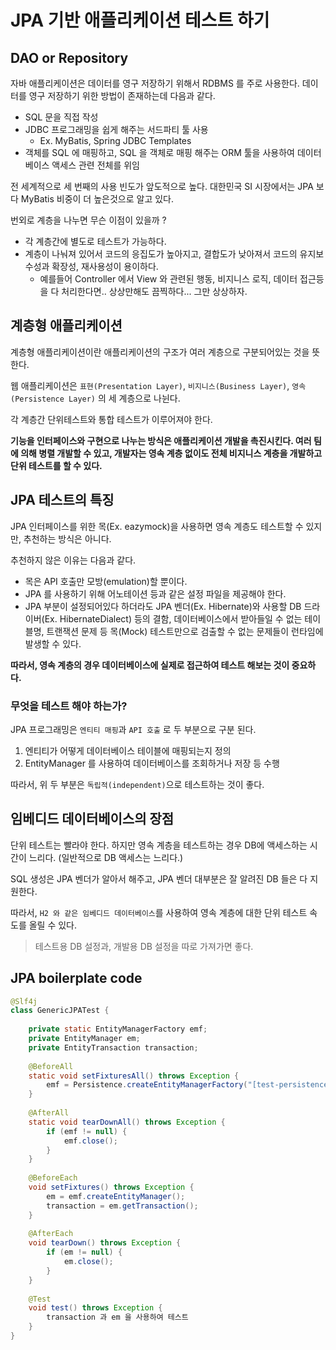 # JPA 기반 애플리케이션 테스트 하기

## DAO or Repository

자바 애플리케이션은 데이터를 영구 저장하기 위해서 RDBMS 를 주로 사용한다. 데이터를 영구 저장하기 위한 방법이 존재하는데 다음과 같다.

- SQL 문을 직접 작성
- JDBC 프로그래밍을 쉽게 해주는 서드파티 툴 사용
  - Ex. MyBatis, Spring JDBC Templates
- 객체를 SQL 에 매핑하고, SQL 을 객체로 매핑 해주는 ORM 툴을 사용하여 데이터베이스 액세스 관련 전체를 위임

전 세계적으로 세 번째의 사용 빈도가 앞도적으로 높다. 대한민국 SI 시장에서는 JPA 보다 MyBatis 비중이 더 높은것으로 알고 있다.

번외로 계층을 나누면 무슨 이점이 있을까 ?

- 각 계층간에 별도로 테스트가 가능하다.
- 계층이 나눠져 있어서 코드의 응집도가 높아지고, 결합도가 낮아져서 코드의 유지보수성과 확장성, 재사용성이 용이하다.
  - 예를들어 Controller 에서 View 와 관련된 행동, 비지니스 로직, 데이터 접근등을 다 처리한다면.. 상상만해도 끔찍하다... 그만 상상하자.

## 계층형 애플리케이션

계층형 애플리케이션이란 애플리케이션의 구조가 여러 계층으로 구분되어있는 것을 뜻한다.

웹 애플리케이션은 `표현(Presentation Layer)`, `비지니스(Business Layer)`, `영속(Persistence Layer)` 의 세 계층으로 나뉜다.

각 계층간 단위테스트와 통합 테스트가 이루어져야 한다. 

__기능을 인터페이스와 구현으로 나누는 방식은 애플리케이션 개발을 촉진시킨다. 여러 팀에 의해 병렬 개발할 수 있고, 개발자는 영속 계층 없이도 전체 비지니스 계층을 개발하고 단위 테스트를 할 수 있다.__

## JPA 테스트의 특징

JPA 인터페이스를 위한 목(Ex. eazymock)을 사용하면 영속 계층도 테스트할 수 있지만, 추천하는 방식은 아니다.

추천하지 않은 이유는 다음과 같다.

- 목은 API 호출만 모방(emulation)할 뿐이다.
- JPA 를 사용하기 위해 어노테이션 등과 같은 설정 파일을 제공해야 한다.
- JPA 부분이 설정되어있다 하더라도 JPA 벤더(Ex. Hibernate)와 사용할 DB 드라이버(Ex. HibernateDialect) 등의 결함, 데이터베이스에서 받아들일 수 없는 테이블명, 트랜잭션 문제 등 목(Mock) 테스트만으로 검출할 수 없는 문제들이 런타임에 발생할 수 있다.

__따라서, 영속 계층의 경우 데이터베이스에 실제로 접근하여 테스트 해보는 것이 중요하다.__

### 무엇을 테스트 해야 하는가?

JPA 프로그래밍은 `엔티티 매핑`과 `API 호출` 로 두 부분으로 구분 된다. 

1. 엔티티가 어떻게 데이터베이스 테이블에 매핑되는지 정의
2. EntityManager 를 사용하여 데이터베이스를 조회하거나 저장 등 수행

따라서, 위 두 부분은 `독립적(independent)`으로 테스트하는 것이 좋다.

## 임베디드 데이터베이스의 장점

단위 테스트는 빨라야 한다. 하지만 영속 계층을 테스트하는 경우 DB에 액세스하는 시간이 느리다. (일반적으로 DB 액세스는 느리다.)

SQL 생성은 JPA 벤더가 알아서 해주고, JPA 벤더 대부분은 잘 알려진 DB 들은 다 지원한다.

따라서, `H2 와 같은 임베디드 데이터베이스`를 사용하여 영속 계층에 대한 단위 테스트 속도를 올릴 수 있다.

> 테스트용 DB 설정과, 개발용 DB 설정을 따로 가져가면 좋다.

## JPA boilerplate code

```java
@Slf4j
class GenericJPATest {
 
    private static EntityManagerFactory emf;
    private EntityManager em;
    private EntityTransaction transaction;
 
    @BeforeAll
    static void setFixturesAll() throws Exception {
        emf = Persistence.createEntityManagerFactory("[test-persistence-unit]");
    }
 
    @AfterAll
    static void tearDownAll() throws Exception {
        if (emf != null) {
            emf.close();
        }
    }
 
    @BeforeEach
    void setFixtures() throws Exception {
        em = emf.createEntityManager();
        transaction = em.getTransaction();
    }
 
    @AfterEach
    void tearDown() throws Exception {
        if (em != null) {
            em.close();
        }
    }
 
    @Test
    void test() throws Exception {
        transaction 과 em 을 사용하여 테스트
    }
}
```
